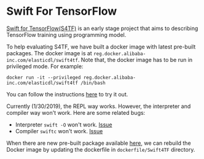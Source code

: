 # Swift For TensorFlow

[Swift for TensorFlow(S4TF)](https://www.tensorflow.org/swift/) is an early stage project that aims to describing TensorFlow training using programming model.

To help evaluating S4TF, we have built a docker image with latest pre-built packages. The docker image is at `reg.docker.alibaba-inc.com/elasticdl/swift4tf`. Note that, the docker image has to be run in privileged mode. For example:

```
docker run -it --privileged reg.docker.alibaba-inc.com/elasticdl/swift4tf /bin/bash
```

You can follow the instructions [here](https://github.com/tensorflow/swift/blob/master/Usage.md) to try it out.

Currently (1/30/2019), the REPL way works. However, the interpreter and compiler way won't work. Here are some related bugs: 

* Interpreter `swift -O` won't work. [Issue](https://bugs.swift.org/browse/SR-8610)
* Compiler `swiftc` won't work. [Issue](https://github.com/tensorflow/swift/issues/10#issuecomment-451068821)

When there are new pre-built package available [here](https://github.com/tensorflow/swift/blob/master/Installation.md), we can rebuild the Docker image by updating the dockerfile in `dockerfile/Swift4TF` directory.
